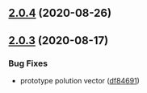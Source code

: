 ## [2.0.4](https://github.com/jquense/expr/compare/v2.0.3...v2.0.4) (2020-08-26)





## [2.0.3](https://github.com/jquense/expr/compare/v2.0.2...v2.0.3) (2020-08-17)


### Bug Fixes

* prototype polution vector ([df84691](https://github.com/jquense/expr/commit/df846910915d59f711ce63c1f817815bceab5ff7))





